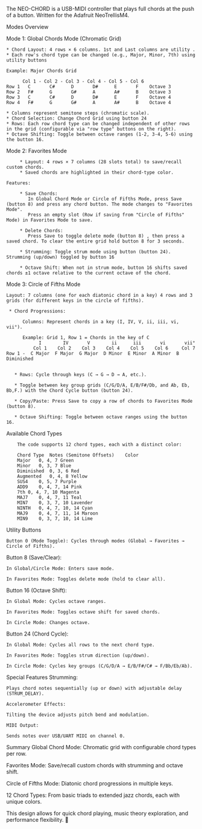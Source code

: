 The NEO-CHORD is a USB-MIDI controller that plays full chords at the push of a button.  Written for the Adafruit NeoTrellisM4. 

Modes Overview
 
   Mode 1: Global Chords Mode (Chromatic Grid)
   
    * Chord Layout: 4 rows × 6 columns. 1st and Last columns are utility .
    * Each row's chord type can be changed (e.g., Major, Minor, 7th) using utility buttons 
    
    Example: Major Chords Grid
    
          Col 1 - Col 2 - Col 3 - Col 4 - Col 5 - Col 6  
    Row 1   C       C#      D       D#      E       F    Octave 3 
    Row 2   F#      G       G#      A       A#      B    Octave 3   
    Row 3   C       C#      D       D#      E       F    Octave 4
    Row 4   F#      G       G#      A       A#      B    Octave 4
    
    * Columns represent semitone steps (chromatic scale).
    * Chord Selection: Change Chord Grid using button 24
    * Rows: Each row chord type can be changed independent of other rows in the grid (configurable via "row type" buttons on the right).
    * Octave Shifting: Toggle between octave ranges (1-2, 3-4, 5-6) using the button 16.

  Mode 2: Favorites Mode
  
         * Layout: 4 rows × 7 columns (28 slots total) to save/recall custom chords.
         * Saved chords are highlighted in their chord-type color.
 
    Features:

         * Save Chords:
            In Global Chord Mode or Circle of Fifths Mode, press Save (button 8) and press any chord button. The mode changes to "Favorites Mode".
            Press an empty slot (Row if saving from "Circle of Fifths" Mode) in Favorites Mode to save.
         
         * Delete Chords:
            Press Save to toggle delete mode (button 8) , then press a saved chord. To clear the entire grid hold button 8 for 3 seconds. 
      
         * Strumming: Toggle strum mode using button (button 24). Strumming (up/down) toggled by button 16
      
         * Octave Shift: When not in strum mode, button 16 shifts saved chords ±1 octave relative to the current octave of the chord.

  Mode 3: Circle of Fifths Mode
    
    Layout: 7 columns (one for each diatonic chord in a key) 4 rows and 3 grids (for different keys in the circle of fifths).

     * Chord Progressions:
     
          Columns: Represent chords in a key (I, IV, V, ii, iii, vi, vii°).
  
          Example: Grid 1, Row 1 = Chords in the key of C
                I        IV       V        ii      iii       vi       vii°
              Col 1    Col 2    Col 3    Col 4    Col 5    Col 6     Col 7
    Row 1 -  C Major  F Major  G Major  D Minor  E Minor  A Minor  B Diminished
  

       * Rows: Cycle through keys (C → G → D → A, etc.).
    
       * Toggle between key group grids (C/G/D/A, E/B/F#/Db, and Ab, Eb, Bb,F.) with the Chord Cycle button (button 24).
    
       * Copy/Paste: Press Save to copy a row of chords to Favorites Mode (button 8).

       * Octave Shifting: Toggle between octave ranges using the button 16.



Available Chord Types
        
        The code supports 12 chord types, each with a distinct color:
        
        Chord Type	Notes (Semitone Offsets)	Color
        Major	0, 4, 7	Green
        Minor	0, 3, 7	Blue
        Diminished	0, 3, 6	Red
        Augmented	0, 4, 8	Yellow
        SUS4	0, 5, 7	Purple
        ADD9	0, 4, 7, 14	Pink
        7th	0, 4, 7, 10	Magenta
        MAJ7	0, 4, 7, 11	Teal
        MIN7	0, 3, 7, 10	Lavender
        NINTH	0, 4, 7, 10, 14	Cyan
        MAJ9	0, 4, 7, 11, 14	Maroon
        MIN9	0, 3, 7, 10, 14	Lime


Utility Buttons
 
    Button 0 (Mode Toggle): Cycles through modes (Global → Favorites → Circle of Fifths).
    
   Button 8 (Save/Clear):
    
    In Global/Circle Mode: Enters save mode.
    
    In Favorites Mode: Toggles delete mode (hold to clear all).

   Button 16 (Octave Shift):
    
    In Global Mode: Cycles octave ranges.
    
    In Favorites Mode: Toggles octave shift for saved chords.
    
    In Circle Mode: Changes octave.
    
   Button 24 (Chord Cycle):
    
    In Global Mode: Cycles all rows to the next chord type.
    
    In Favorites Mode: Toggles strum direction (up/down).
    
    In Circle Mode: Cycles key groups (C/G/D/A → E/B/F#/C# → F/Bb/Eb/Ab).

Special Features
Strumming:

    Plays chord notes sequentially (up or down) with adjustable delay (STRUM_DELAY).
    
    Accelerometer Effects:
    
    Tilting the device adjusts pitch bend and modulation.
    
    MIDI Output:
    
    Sends notes over USB/UART MIDI on channel 0.

Summary
Global Chord Mode: Chromatic grid with configurable chord types per row.

Favorites Mode: Save/recall custom chords with strumming and octave shift.

Circle of Fifths Mode: Diatonic chord progressions in multiple keys.

12 Chord Types: From basic triads to extended jazz chords, each with unique colors.

This design allows for quick chord playing, music theory exploration, and performance flexibility. 🎹
